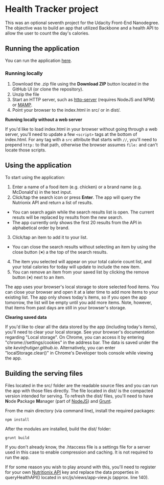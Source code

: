 # Health Tracker project

This was an optional seventh project for the Udacity Front-End Nanodegree. The objective was to build an app that utilized Backbone and a health API to allow the user to count the day's calories.

## Running the application

You can run the application [here](http://kevinfrutiger.github.io/frontend-nanodegree-health-tracker/).

### Running locally

1. Download the .zip file using the **Download ZIP** button located in the GitHub UI (or clone the repository).
2. Unzip the file
3. Start an HTTP server, such as [http-server](https://www.npmjs.com/package/http-server) (requires NodeJS and NPM) or [MAMP](https://www.mamp.info/en/).
3. Point your browser to the index.html in src/ or in dist/.

**Running locally without a web server**

If you'd like to load index.html in your browser without going through a web server, you'll need to update a few `<script>` tags at the bottom of index.html. For any tag with a `src` attribute that starts with `//`, you'll need to prepend `http:` to that path, otherwise the browser assumes `file:` and can't locate those scripts.

## Using the application ##

To start using the application:

1. Enter a name of a food item (e.g. chicken) or a brand name (e.g. McDonald's) in the text input.
2. Click/tap the search icon or press **Enter**. The app will query the Nutrionix API and return a list of results.
  * You can search again while the search results list is open. The current resuts will be replaced by results from the new search.
  * The app currently only shows the first 20 results from the API in alphabetical order by brand.
3. Click/tap an item to add it to your list.
  * You can close the search results without selecting an item by using the close button (**×**) a the top of the search results.
4. The item you selected will appear on your total calorie count list, and your total calories for today will update to include the new item.
5. You can remove an item from your saved list by clicking the remove button (**×**) next to an item.

The app uses your browser's local storage to store selected food items. You can close your browser and open it at a later time to add more items to your existing list. The app only shows today's items, so if you open the app tomorrow, the list will be empty until you add more items. Note, however, that items from past days are still in your browser's storage.

**Clearing saved data**

If you'd like to clear all the data stored by the app (including today's items), you'll need to clear your local storage. See your browser's documentation regarding "Local storage". On Chrome, you can access it by entering "chrome://settings/cookies" in the address bar. The data is saved under the site *kevinfrutiger.github.io*. Alternatively, you can enter "localStorage.clear()" in Chrome's Developer tools console while viewing the app.

## Building the serving files ##

Files located in the src/ folder are the readable source files and you can run the app with those files directly. The file located in dist/ is the compacted version intended for serving. To refresh the dist/ files, you'll need to have **N**ode **P**ackage **M**anager (part of [NodeJS](https://nodejs.org/en/download/)) and [Grunt](http://gruntjs.com/).

From the main directory (via command line), install the required packages:

````shell
npm install
````

After the modules are installed, build the dist/ folder:

````shell
grunt build
````

If you don't already know, the .htaccess file is a settings file for a server used in this case to enable compression and caching. It is not required to run the app.

If for some reason you wish to play around with this, you'll need to register for your own [Nutritionix API](https://developer.nutritionix.com/docs/v1_1) key and replace the data properties in queryHealthAPI() located in src/js/views/app-view.js (approx. line 140).